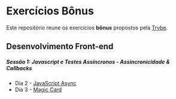 # Exercícios Bônus

Este repositório reune os exercícios **bônus** propostos pela [Trybe](https://www.betrybe.com/).

## Desenvolvimento Front-end

##### Sessão 1: Javascript e Testes Assíncronos - Assincronicidade & Callbacks

- Dia 2 - [JavaScript Async](https://github.com/brunaCFreitas/trybe-exercices/tree/main/exercicios-bonus/javascript-async)
- Dia 3 - [Magic Card](https://github.com/brunaCFreitas/trybe-exercices/tree/main/exercicios-bonus/magic-card)
